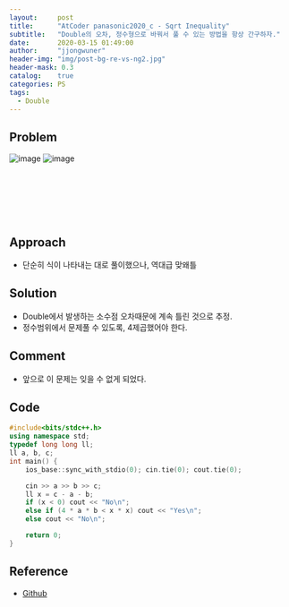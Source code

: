 ```yaml
---
layout:     post
title:      "AtCoder panasonic2020_c - Sqrt Inequality"
subtitle:   "Double의 오차, 정수형으로 바꿔서 풀 수 있는 방법을 항상 간구하자."
date:       2020-03-15 01:49:00
author:     "jjongwuner"
header-img: "img/post-bg-re-vs-ng2.jpg"
header-mask: 0.3
catalog:    true
categories: PS
tags:
  - Double
---
```


## Problem
![image](https://user-images.githubusercontent.com/16419202/76696189-ed121180-66cb-11ea-994e-8aeeff22df32.png)
![image](https://user-images.githubusercontent.com/16419202/76696192-f7341000-66cb-11ea-9bcb-0c292d83265a.png)



<br><br><br><br><br>
## Approach
- 단순히 식이 나타내는 대로 풀이했으나, 역대급 맞왜틀

## Solution
- Double에서 발생하는 소수점 오차때문에 계속 틀린 것으로 추정.
- 정수범위에서 문제풀 수 있도록, 4제곱했어야 한다.

## Comment
- 앞으로 이 문제는 잊을 수 없게 되었다.

## Code
```cpp
#include<bits/stdc++.h>
using namespace std;
typedef long long ll;
ll a, b, c;
int main() {
	ios_base::sync_with_stdio(0); cin.tie(0); cout.tie(0);

	cin >> a >> b >> c;
	ll x = c - a - b;
	if (x < 0) cout << "No\n";
	else if (4 * a * b < x * x) cout << "Yes\n";
	else cout << "No\n";

	return 0;
}
```

## Reference
- [Github](https://github.com/jongwuner/ps-study/blob/master/exercise/AtCoder/panasonic2020_c.cpp)